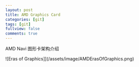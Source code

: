 ```yaml
---
layout: post
title: AMD Graphics Card
categories: [git]
tags: [git]
fullview: false
comments: true
---
```


AMD Navi 图形卡架构介绍

![Eras of Graphics]](/assets/image/AMDErasOfGraphics.png)
